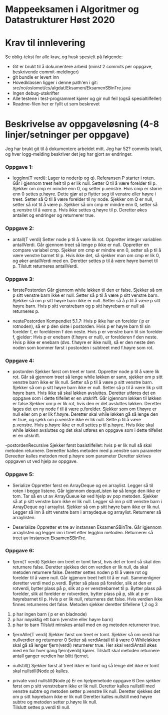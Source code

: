 # Mappeeksamen i Algoritmer og Datastrukturer Høst 2020

# Krav til innlevering

Se oblig-tekst for alle krav, og husk spesielt på følgende:

* Git er brukt til å dokumentere arbeid (minst 2 commits per oppgave, beskrivende commit-meldinger)	
* git bundle er levert inn
* Hovedklassen ligger i denne path'en i git: src/no/oslomet/cs/algdat/Eksamen/EksamenSBinTre.java
* Ingen debug-utskrifter
* Alle testene i test-programmet kjører og gir null feil (også spesialtilfeller)
* Readme-filen her er fyllt ut som beskrevet


# Beskrivelse av oppgaveløsning (4-8 linjer/setninger per oppgave)

Jeg har brukt git til å dokumentere arbeidet mitt. Jeg har 52? commits totalt, og hver logg-melding beskriver det jeg har gjort av endringer.

### Oppgave 1: 
- leggInn(T verdi): Lager to noder(p og q). Referansen P starter i roten. 
Går i gjennom treet helt til p er lik null. 
Setter Q til å være forelder til p.
Sjekker om cmp er mindre enn 0, og setter p.venstre. 
Hvis cmp er større enn 0 settes p.høyre. 
Dette gjør at p flytter seg til venstre eller høyre i treet. Setter så Q til å være forelder til ny node. 
Sjekker om Q er null, setter så rot til å være p. Sjekker så om cmp er mindre enn 0, setter så q.venstre til å være p. 
Hvis ikke settes q.høyre til p. Deretter økes antallet og endringer og returnerer true. 

### Oppgave 2:
- antall(T verdi)
Setter node p til å være lik rot. Oppretter integer variablen antallVerdi. 
Går gjennom treet så lenge p ikke er null. Oppretter en compare variabel cmp. 
Sjekker om cmp er mindre enn 0, setter så p til å være venstre barnet til p. 
Hvis ikke det, så sjekker man om cmp er lik 0, og øker antallVerdi med en. 
Deretter settes p til å være høyre barnet til p. 
Tilslutt returneres antallVerdi. 

### Oppgave 3:
- førstePostorden
Går gjennom while løkken til den er false. 
Sjekker så om p sitt venstre barn ikke er null. Setter så p til å være p sitt venstre barn. 
Sjekker så om p sitt høyre barn ikke er null. Setter så å p til å være p sitt høyre barn. 
Hvis p sitt venstrebarn og p sitt høyrebarn er null så returneres p. 

- nestePostorden
Kompendiet 5.1.7:
Hvis p ikke har en forelder ( p er rotnoden), så er p den siste i postorden.
Hvis p er høyre barn til sin forelder f, er forelderen f den neste.
Hvis p er venstre barn til sin forelder f, gjelder:
Hvis p er enebarn (f.høyre er null), er forelderen f den neste.
Hvis p ikke er enebarn (dvs. f.høyre er ikke null), så er den neste den noden som kommer først i postorden i subtreet med f.høyre som rot.

### Oppgave 4:
- postorden
Sjekker først om treet er tomt. Oppretter node p til å være lik rot. 
Går så gjennom treet så lenge while løkken er sann, sjekker om p sitt venstre barn ikke er lik null. 
Setter så p til å være p sitt venstre barn. Sjekker så om p sitt høyre barn ikke er null. Setter så p til å være lik p sitt høyre barn.
Hvis ikke så skal løkken avsluttes. Deretter utføres det en oppgave som i dette tilfellet er en utskrift. 
Går igjennom løkken til løkken er false.Sjekker om p er lik rot, hvis den er det avsluttes løkken. 
Deretter lages det en ny node f til å være p.forelder. Sjekker som om f.høyre er null eller om p er lik f.høyre. 
Deretter skal while løkken gå så lenge den er true, og sjekk om p.venstre ikke er lik null. 
Sette p til å være p.venstre. Hvis p.høyre ikke er null settes p til p.høyre. Hvis ikke skal while løkken avsluttes og det skal utføres en oppgave som i dette tilfellet er en utskrift. 

-postordenRecursive
Sjekker først basistilfellet: hvis p er lik null så skal metoden returnere.
Dereetter kalles metoden med p.venstre som parameter
Dereetter kalles metoden med p.høyre som parameter
Deretter skrives oppgaven ut ved hjelp av oppgave. 

### Oppgave 5:
- Serialize
Oppretter først en ArrayDeque og en arraylist. Legger så til roten i begge listene. 
Går igjennom dequeListen kø så lenge den ikke er tom. Tar så en ut av ArrayQueue kø ved hjelp av pop metoden. 
Sjekker så at p sitt venstre barn ikke er lik null. Legger så inn p sitt venstre barn i ArrayDeque og i arraylist. 
Sjekker så om p sitt høyre barn ikke er lik nul. Legger så inn å sitt venstre barn i arraydeque og arraylist.
Returnerer så arraylisten. 

- Deserialize
Oppretter et tre av instansen EksamenSBinTre. Går igjennom arraylisten og legger inn i treet etter leggInn metoden.
Returnerer så treet av instansen EksamenSBinTre. 

### Oppgave 6:
- fjern(T verdi)
Sjekker om treet er tomt først, hvis det er tomt så skal den returnere false.
Deretter sjekkes det om verdien er lik null, da skal metoden returnere false. 
Deretter settes noden p til å være rot og forelder til å være null.
Går igjjenom treet helt til å er null. Sammenligner deretter verdi med p.verdi. 
Bytter så plass på forelder, slik at den er rotverdi, bytter plass på p, slik at p er venstrebarnet til p.
Bytter plass på forelder, slik at forelder er rotverdien, bytter plass på p, slik at p er høyrebarnet til p.
Hvis p er lik null, returneres det false. Hvis verdien ikke finnes returneres det false. 
Metoden sjekker deretter tilfellene 1,2 og 3
1. p har ingen barn ( p er en bladnode)
2. p har nøyaktig ett barn (venstre eller høyre barn)
3. p har to barn
Tilslutt minskes antall med en og metoden returnerer true. 

- fjernAlle(T verdi)
Sjekker først om treet er tomt.
Sjekker så om verdi har nullverdier og returnerer 0
Setter så verdiAntall til å være 0
Whileløkken skal gå så lenger fjern(verdi) returnerer true. 
Her skal verdiAntall økes med en for hver gang fjern(verdi) kjører. 
Tilslutt skal metoden returnere antall ganger verdien har blitt fjernet.
              
- nullstill()
Sjekker først at treet ikker er tomt og så lenge det ikke er tomt skal nullstill(Node<T> p) kalles. 

- private void nullstill(Node<T> p)
Er en hjelpemetode oppgave 6
Den sjekker først om p sitt venstrebarn ikke er lik null.
Deretter kalles nullstill med venstre subtre og metoden setter p.venstre lik null. 
Deretter sjekkes det om p sitt høyrebarn ikke er lik null 
Deretter kalles nullstill med høyre subtre og metoden setter p.høyre lik null.  
Tilslutt settes p.verdi til null.      
